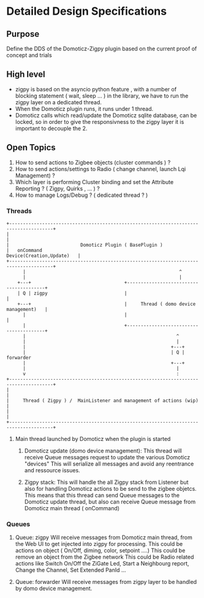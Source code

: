 # Detailed Design Specifications


## Purpose

Define the DDS of the Domoticz-Zigpy plugin based on the current proof of concept and trials


## High level

* zigpy is based on the asyncio python feature , with a number of blocking statement ( wait, sleep ... ) in the library, we have to run the zigpy layer on a dedicated thread.
* When the Domoticz plugin runs, it runs under 1 thread.
* Domoticz calls which read/update the Domoticz sqlite database, can be locked, so in order to give the responsivness to the zigpy layer it is important to decouple the 2.

## Open Topics

1. How to send actions to Zigbee objects (cluster commands ) ?
1. How to send actions/settings to Radio ( change channel, launch Lqi Management) ?
1. Which layer is performing Cluster binding and set the Attribute Reporting ? ( Zigpy, Quirks , ... ) ?
1. How to manage Logs/Debug ? ( dedicated thread ? )


### Threads

```
+--------------------------------------------------------------------------------------+
|                                                                                      |
|                          Domoticz Plugin ( BasePlugin )                                                            
|   onCommand                                                Device(Creation,Update)   |
+--------------------------------------------------------------------------------------+
      |                                                        ^
      |                                                        |
    +---+                                  +----------------------------------------+
    | Q | zigpy                            |                                        |
    +---+                                  |     Thread ( domo device management)   |
      |                                    |                                        |
      |                                    +----------------------------------------+
      |                                                       ^
      |                                                       |      
      |                                                     +---+
      |                                                     | Q | forwarder
      |                                                     +---+
      |                                                       |                                                     
      v                                                       :
+--------------------------------------------------------------------------------------+
|                                                                                      |
|     Thread ( Zigpy ) /  MainListener and management of actions (wip)                 |
|                                                                                      |
+--------------------------------------------------------------------------------------+                                  
```    


1. Main thread launched by Domoticz when the plugin is started
   1. Domoticz update (domo device management): 
      This thread will receive Queue messages request to update the various Domoticz "devices"
      This will serialize all messages and avoid any reentrance and ressource issues.
      
   1. Zigpy stack: This will handle the all Zigpy stack from Listener but also for handling Domoticz actions to be send to the zigbee objetcs. 
      This means that this thread can send Queue messages to the Domoticz update thread, but also can receive Queue message from Domoticz main thread ( onCommand)
      
      
      
### Queues

1. Queue: zigpy
   Will receive messages from Domoticz main thread, from the Web UI to get injected into zigpy for processing. 
   This could be actions on object ( On/Off, diming, color, setpoint ....)
   This could be remove an object from the Zigbee network
   This could be Radio related actions like Switch On/Off the ZiGate Led, Start a Neighbourg report, Change the Channel, Set Extended PanId ...
   
1. Queue: forwarder
   Will receive messages from zigpy layer to be handled by domo device management.

